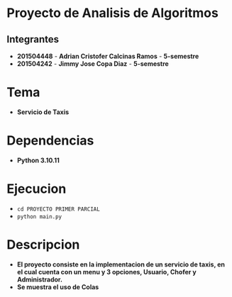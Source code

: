 # Proyecto de Analisis de Algoritmos

## Integrantes

- **201504448** - **Adrian Cristofer Calcinas Ramos** - **5-semestre**
- **201504242** - **Jimmy Jose Copa Diaz** - **5-semestre**

# Tema

- **Servicio de Taxis**

# Dependencias

- **Python 3.10.11**

# Ejecucion

- `cd PROYECTO PRIMER PARCIAL`
- `python main.py`

# Descripcion

- **El proyecto consiste en la implementacion de un servicio de taxis, en el cual cuenta con un menu y 3 opciones, Usuario, Chofer y Administrador.**
- **Se muestra el uso de Colas**